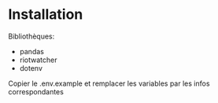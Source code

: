# Installation
Bibliothèques:
- pandas
- riotwatcher
- dotenv

Copier le .env.example et remplacer les variables par les infos correspondantes
